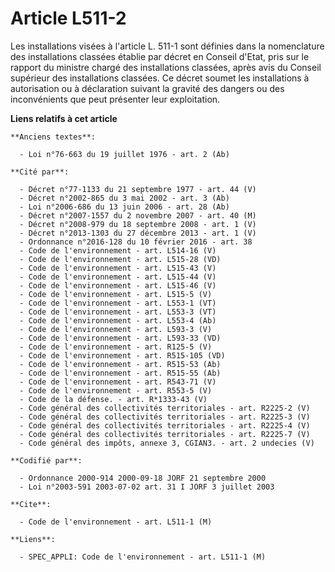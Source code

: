 # Article L511-2

Les installations visées à l'article L. 511-1 sont définies dans la nomenclature des installations classées établie par
décret en Conseil d'Etat, pris sur le rapport du ministre chargé des installations classées, après avis du Conseil supérieur
des installations classées. Ce décret soumet les installations à autorisation ou à déclaration suivant la gravité des dangers
ou des inconvénients que peut présenter leur exploitation.

**Liens relatifs à cet article**

	**Anciens textes**:

	  - Loi n°76-663 du 19 juillet 1976 - art. 2 (Ab)

	**Cité par**:

	  - Décret n°77-1133 du 21 septembre 1977 - art. 44 (V)
	  - Décret n°2002-865 du 3 mai 2002 - art. 3 (Ab)
	  - Loi n°2006-686 du 13 juin 2006 - art. 28 (Ab)
	  - Décret n°2007-1557 du 2 novembre 2007 - art. 40 (M)
	  - Décret n°2008-979 du 18 septembre 2008 - art. 1 (V)
	  - Décret n°2013-1303 du 27 décembre 2013 - art. 1 (V)
	  - Ordonnance n°2016-128 du 10 février 2016 - art. 38
	  - Code de l'environnement - art. L514-16 (V)
	  - Code de l'environnement - art. L515-28 (VD)
	  - Code de l'environnement - art. L515-43 (V)
	  - Code de l'environnement - art. L515-44 (V)
	  - Code de l'environnement - art. L515-46 (V)
	  - Code de l'environnement - art. L515-5 (V)
	  - Code de l'environnement - art. L553-1 (VT)
	  - Code de l'environnement - art. L553-3 (VT)
	  - Code de l'environnement - art. L553-4 (Ab)
	  - Code de l'environnement - art. L593-3 (V)
	  - Code de l'environnement - art. L593-33 (VD)
	  - Code de l'environnement - art. R125-5 (V)
	  - Code de l'environnement - art. R515-105 (VD)
	  - Code de l'environnement - art. R515-53 (Ab)
	  - Code de l'environnement - art. R515-55 (Ab)
	  - Code de l'environnement - art. R543-71 (V)
	  - Code de l'environnement - art. R553-5 (V)
	  - Code de la défense. - art. R*1333-43 (V)
	  - Code général des collectivités territoriales - art. R2225-2 (V)
	  - Code général des collectivités territoriales - art. R2225-3 (V)
	  - Code général des collectivités territoriales - art. R2225-4 (V)
	  - Code général des collectivités territoriales - art. R2225-7 (V)
	  - Code général des impôts, annexe 3, CGIAN3. - art. 2 undecies (V)

	**Codifié par**:

	  - Ordonnance 2000-914 2000-09-18 JORF 21 septembre 2000
	  - Loi n°2003-591 2003-07-02 art. 31 I JORF 3 juillet 2003

	**Cite**:

	  - Code de l'environnement - art. L511-1 (M)

	**Liens**:

	  - SPEC_APPLI: Code de l'environnement - art. L511-1 (M)
